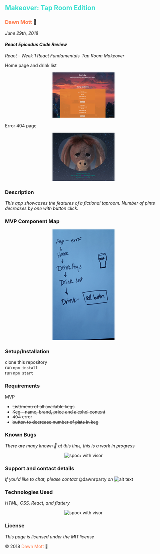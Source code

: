 <!-- Twitter icon from https://github.com/carlsednaoui/gitsocial -->
[1.1]: http://i.imgur.com/tXSoThF.png (twitter icon with padding)
## <span style="color: turquoise">Makeover: Tap Room Edition</span>

### <span style="color: coral">Dawn Mott</span> :sunrise_over_mountains:
_June 29th, 2018_

#### _React Epicodus Code Review_
_React - Week 1 React Fundamentals: Tap Room Makeover_

Home page and drink list
<div style="text-align:center"><img src="src/assets/tap.jpg.png" alt="screen shot of site" width="200"></div>

Error 404 page
<div style="text-align:center"><img src="src/assets/donkey-page.png" alt="screen shot of site" width="200"></div>

### Description
_This app showcases the features of a fictional taproom. Number of pints decreases by one with button click.<br>_

### MVP Component Map
<div style="text-align:center"><img src="src/assets/component-map.jpg" alt="sketch of component map" width="200"></div>


### Setup/Installation
clone this repository
<br>
run `npm install`
<br>
run `npm start`

### Requirements
MVP
* ~~List/menu of all available kegs~~
* ~~Keg - name, brand, price and alcohol content~~
* ~~404 error~~
* ~~button to decrease number of pints in keg~~

### Known Bugs

_There are many known :bug: at this time, this is a work in progress_
<div style="text-align:center"><img src="src/assets/SS.png" alt="spock with visor" width="200"></div>

### Support and contact details

_If you'd like to chat, please contact_ @dawnrparty _on_ ![alt text][1.1]

### Technologies Used

_HTML, CSS, React, and flattery_

<div style="text-align:center"><img src="https://i.gifer.com/HysY.gif" alt="spock with visor" width="200"></div>

### License

*This page is licensed under the MIT license*

&copy; 2018 <span style="color: coral">Dawn Mott</span> :sunrise_over_mountains:
